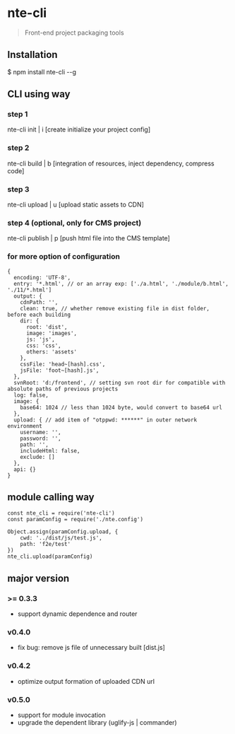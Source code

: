 # nte-cli

> Front-end project packaging tools

## Installation

  $ npm install nte-cli --g

## CLI using way

### step 1
nte-cli init | i [create initialize your project config]

### step 2
nte-cli build | b [integration of resources, inject dependency, compress code]

### step 3
nte-cli upload | u [upload static assets to CDN]

### step 4 (optional, only for CMS project)
nte-cli publish | p [push html file into the CMS template]

### for more option of configuration
```
{
  encoding: 'UTF-8',
  entry: '*.html', // or an array exp: ['./a.html', './module/b.html', './11/*.html']
  output: {
    cdnPath: '',
    clean: true, // whether remove existing file in dist folder, before each building
    dir: {
      root: 'dist',
      image: 'images',
      js: 'js',
      css: 'css',
      others: 'assets'
    },
    cssFile: 'head~[hash].css',
    jsFile: 'foot~[hash].js',
  },
  svnRoot: 'd:/frontend', // setting svn root dir for compatible with absolute paths of previous projects
  log: false,
  image: {
    base64: 1024 // less than 1024 byte, would convert to base64 url
  },
  upload: { // add item of "otppwd: ******" in outer network environment 
    username: '',
    password: '',
    path: '',
    includeHtml: false,
    exclude: []
  },
  api: {}
}
```

## module calling way

```
const nte_cli = require('nte-cli')
const paramConfig = require('./nte.config')

Object.assign(paramConfig.upload, {
    cwd: '../dist/js/test.js',
    path: 'f2e/test'
})
nte_cli.upload(paramConfig)
```

## major version

### >= 0.3.3
- support dynamic dependence and router

### v0.4.0
- fix bug: remove js file of unnecessary built [dist.js]

### v0.4.2
- optimize output formation of uploaded CDN url

### v0.5.0
- support for module invocation
- upgrade the dependent library (uglify-js | commander)